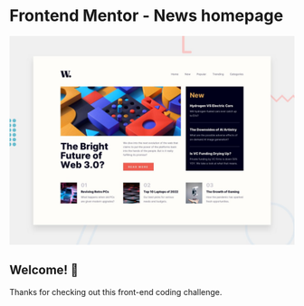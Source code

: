 # Frontend Mentor - News homepage

![Design preview for the News homepage coding challenge](./design/desktop-preview.jpg)

## Welcome! 👋

Thanks for checking out this front-end coding challenge.


